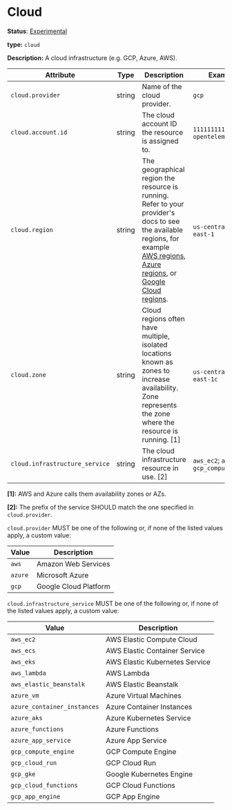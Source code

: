 # Cloud

**Status**: [Experimental](../../document-status.md)

**type:** `cloud`

**Description:** A cloud infrastructure (e.g. GCP, Azure, AWS).

<!-- semconv cloud -->
| Attribute  | Type | Description  | Examples  | Required |
|---|---|---|---|---|
| `cloud.provider` | string | Name of the cloud provider. | `gcp` | No |
| `cloud.account.id` | string | The cloud account ID the resource is assigned to. | `111111111111`; `opentelemetry` | No |
| `cloud.region` | string | The geographical region the resource is running. Refer to your provider's docs to see the available regions, for example [AWS regions](https://aws.amazon.com/about-aws/global-infrastructure/regions_az/), [Azure regions](https://azure.microsoft.com/en-us/global-infrastructure/geographies/), or [Google Cloud regions](https://cloud.google.com/about/locations). | `us-central1`; `us-east-1` | No |
| `cloud.zone` | string | Cloud regions often have multiple, isolated locations known as zones to increase availability. Zone represents the zone where the resource  is running. [1] | `us-central1-a`; `us-east-1c` | No |
| `cloud.infrastructure_service` | string | The cloud infrastructure resource in use. [2] | `aws_ec2`; `azure_vm`; `gcp_compute_engine` | No |

**[1]:** AWS and Azure calls them availability zones or AZs.

**[2]:** The prefix of the service SHOULD match the one specified in `cloud.provider`.

`cloud.provider` MUST be one of the following or, if none of the listed values apply, a custom value:

| Value  | Description |
|---|---|
| `aws` | Amazon Web Services |
| `azure` | Microsoft Azure |
| `gcp` | Google Cloud Platform |

`cloud.infrastructure_service` MUST be one of the following or, if none of the listed values apply, a custom value:

| Value  | Description |
|---|---|
| `aws_ec2` | AWS Elastic Compute Cloud |
| `aws_ecs` | AWS Elastic Container Service |
| `aws_eks` | AWS Elastic Kubernetes Service |
| `aws_lambda` | AWS Lambda |
| `aws_elastic_beanstalk` | AWS Elastic Beanstalk |
| `azure_vm` | Azure Virtual Machines |
| `azure_container_instances` | Azure Container Instances |
| `azure_aks` | Azure Kubernetes Service |
| `azure_functions` | Azure Functions |
| `azure_app_service` | Azure App Service |
| `gcp_compute_engine` | GCP Compute Engine |
| `gcp_cloud_run` | GCP Cloud Run |
| `gcp_gke` | Google Kubernetes Engine |
| `gcp_cloud_functions` | GCP Cloud Functions |
| `gcp_app_engine` | GCP App Engine |
<!-- endsemconv -->

